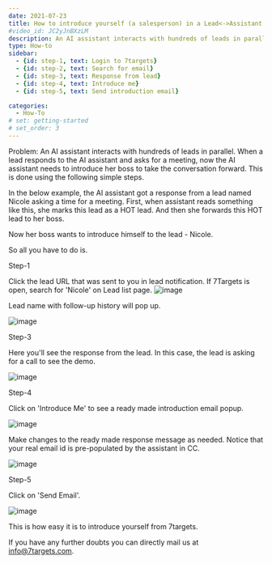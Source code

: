 ```yaml
---
date: 2021-07-23
title: How to introduce yourself (a salesperson) in a Lead<->Assistant communication 
#video_id: JC2yJnBXzLM
description: An AI assistant interacts with hundreds of leads in parallel. When a lead responds to the AI assistant and asks for a meeting, now the AI assistant needs to introduce her boss to take the conversation forward.
type: How-to
sidebar:
  - {id: step-1, text: Login to 7targets}
  - {id: step-2, text: Search for email}
  - {id: step-3, text: Response from lead}
  - {id: step-4, text: Introduce me}
  - {id: step-5, text: Send introduction email}

categories:
  - How-To
# set: getting-started
# set_order: 3
---
```


Problem: An AI assistant interacts with hundreds of leads in parallel. When a lead responds to the AI assistant and asks for a meeting, now the AI assistant needs to introduce her boss to take the conversation forward. This is done using the following simple steps.

In the below example, the AI assistant got a response from a lead named Nicole asking a time for a meeting.
First, when assistant reads something like this, she marks this lead as a HOT lead. And then she forwards this HOT lead to her boss. 

Now her boss wants to introduce himself to the lead - Nicole.

So all you have to do is.

Step-1

Click the lead URL that was sent to you in lead notification. If 7Targets is open, search for 'Nicole' on Lead list page. 
![image](../../images/Introduce-me-1.jpg)

Lead name with follow-up history will pop up.

![image](../../images/Introduce-me-2.jpg)

Step-3

Here you'll see the response from the lead. In this case, the lead is asking for a call to see the demo.

![image](../../images/Introduce-me-3.jpg)

Step-4

Click on 'Introduce Me' to see a ready made introduction email popup. 

![image](../../images/Introduce-me-4.jpg)

Make changes to the ready made response message as needed. Notice that your real email id is pre-populated by the assistant in CC. 

![image](../../images/Introduce-me-5.jpg)

Step-5

Click on 'Send Email'.

![image](../../images/Introduce-me-6.jpg)

This is how easy it is to introduce yourself from 7targets.

If you have any further doubts you can directly mail us at info@7targets.com.
